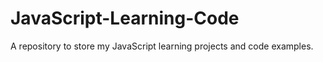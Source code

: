 # JavaScript-Learning-Code
A repository to store my JavaScript learning projects and code examples.
